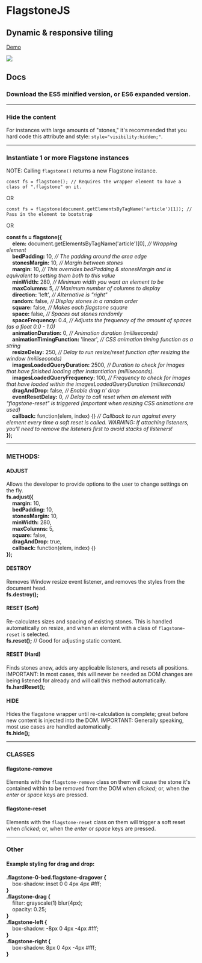 # FlagstoneJS
## Dynamic &#38; responsive tiling

[Demo](http://codepen.io/depthdev/pen/pNMOdd)

<a href="http://codepen.io/depthdev/full/pNMOdd/" target="_blank"><img src="http://cdn.depthdev.com/flagstone-3.1.0-screenshot.png"></a>

## Docs

### Download the ES5 minified version, or ES6 expanded version.

---

### Hide the content
For instances with large amounts of "stones," it's recommended that you hard code this attribute and style: `style="visibility:hidden;"`.

---

### Instantiate 1 or more Flagstone instances
NOTE: Calling `flagstone()` returns a new Flagstone instance.

`const fs = flagstone(); // Requires the wrapper element to have a class of ".flagstone" on it.`

OR

`const fs = flagstone(document.getElementsByTagName('article')[1]); // Pass in the element to bootstrap`

OR

**const fs = flagstone({**  
  &#160;&#160;&#160;&#160;**elem:** document.getElementsByTagName('article')[0], *// Wrapping element*  
  &#160;&#160;&#160;&#160;**bedPadding:** 10, *// The padding around the area edge*  
  &#160;&#160;&#160;&#160;**stonesMargin:** 10, *// Margin between stones*  
  &#160;&#160;&#160;&#160;**margin:** 10, *// This overrides bedPadding &#38; stonesMargin and is equivalent to setting them both to this value*  
  &#160;&#160;&#160;&#160;**minWidth:** 280, *// Minimum width you want an element to be*  
  &#160;&#160;&#160;&#160;**maxColumns:** 5, *// Maximum number of columns to display*  
  &#160;&#160;&#160;&#160;**direction:** 'left', *// Alternative is "right"*  
  &#160;&#160;&#160;&#160;**random:** false, *// Display stones in a random order*  
  &#160;&#160;&#160;&#160;**square:** false, *// Makes each flagstone square*  
  &#160;&#160;&#160;&#160;**space:** false, *// Spaces out stones randomly*  
  &#160;&#160;&#160;&#160;**spaceFrequency:** 0.4, *// Adjusts the frequency of the amount of spaces (as a float 0.0 - 1.0)*  
  &#160;&#160;&#160;&#160;**animationDuration:** 0, *// Animation duration (milliseconds)*  
  &#160;&#160;&#160;&#160;**animationTimingFunction:** 'linear', *// CSS animation timing function as a string*  
  &#160;&#160;&#160;&#160;**resizeDelay:** 250, *// Delay to run resize/reset function after resizing the window (milliseconds)*  
  &#160;&#160;&#160;&#160;**imagesLoadedQueryDuration:** 2500, *// Duration to check for images that have finished loading after instantiation (milliseconds).*  
  &#160;&#160;&#160;&#160;**imagesLoadedQueryFrequency:** 100, *// Frequency to check for images that have loaded within the imagesLoadedQueryDuration (milliseconds)*  
  &#160;&#160;&#160;&#160;**dragAndDrop:** false, *// Enable drag n' drop*  
  &#160;&#160;&#160;&#160;**eventResetDelay:** 0, *// Delay to call reset when an element with "flagstone-reset" is triggered (important when resizing CSS animations are used)*  
  &#160;&#160;&#160;&#160;**callback:** function(elem, index) {} *// Callback to run against every element every time a soft reset is called. WARNING: If attaching listeners, you'll need to remove the listeners first to avoid stacks of listeners!*  
**});**

---

### METHODS:

#### ADJUST
Allows the developer to provide options to the user to change settings on the fly.  
**fs.adjust({**  
&#160;&#160;&#160;&#160;**margin:** 10,  
&#160;&#160;&#160;&#160;**bedPadding:** 10,  
&#160;&#160;&#160;&#160;**stonesMargin:** 10,  
&#160;&#160;&#160;&#160;**minWidth:** 280,  
&#160;&#160;&#160;&#160;**maxColumns:** 5,  
&#160;&#160;&#160;&#160;**square:** false,  
&#160;&#160;&#160;&#160;**dragAndDrop:** true,  
&#160;&#160;&#160;&#160;**callback:** function(elem, index) {}  
**});**

#### DESTROY
Removes Window resize event listener, and removes the styles from the document head.  
**fs.destroy();**

#### RESET (Soft)
Re-calculates sizes and spacing of existing stones. This is handled automatically on resize, and when an element with a class of `flagstone-reset` is selected.  
**fs.reset();** // Good for adjusting static content.

#### RESET (Hard)
Finds stones anew, adds any applicable listeners, and resets all positions. IMPORTANT: In most cases, this will never be needed as DOM changes are being listened for already and will call this method automatically.  
**fs.hardReset();**

#### HIDE
Hides the flagstone wrapper until re-calculation is complete; great before new content is injected into the DOM. IMPORTANT: Generally speaking, most use cases are handled automatically.  
**fs.hide();**

---

### CLASSES

#### flagstone-remove
Elements with the `flagstone-remove` class on them will cause the stone it's contained within to be removed from the DOM when *clicked*; or, when the *enter* or *space* keys are pressed.

#### flagstone-reset
Elements with the `flagstone-reset` class on them will trigger a soft reset when *clicked*; or, when the *enter* or *space* keys are pressed.

---

### Other
#### Example styling for drag and drop:
**.flagstone-0-bed.flagstone-dragover {**  
&#160;&#160;&#160;&#160;box-shadow: inset 0 0 4px 4px #fff;  
**}**  
**.flagstone-drag {**  
&#160;&#160;&#160;&#160;filter: grayscale(1) blur(4px);  
&#160;&#160;&#160;&#160;opacity: 0.25;  
**}**  
**.flagstone-left {**  
&#160;&#160;&#160;&#160;box-shadow: -8px 0 4px -4px #fff;  
**}**  
**.flagstone-right {**  
&#160;&#160;&#160;&#160;box-shadow: 8px 0 4px -4px #fff;  
**}**
